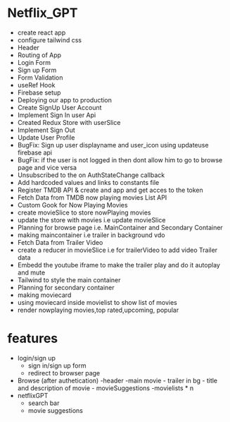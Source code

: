 # Netflix_GPT

  - create react app
  - configure tailwind css
  - Header
  - Routing of App
  - Login Form
  - Sign up Form
  - Form Validation
  - useRef Hook
  - Firebase setup
  - Deploying our app to production
  - Create SignUp User Account
  - Implement Sign In user Api
  - Created Redux Store with userSlice
  - Implement Sign Out
  - Update User Profile
  - BugFix: Sign up user displayname and user_icon using updateuse firebase api
  - BugFix: if the user is not logged in then dont allow him to go to browse page and vice versa
  - Unsubscribed to the on AuthStateChange callback
  - Add hardcoded values and links to constants file
  - Register TMDB API & create and app and get acces to the token
  - Fetch Data from TMDB now playing movies List API
  - Custom Gook for Now Playing Movies
  - create movieSlice to store nowPlaying movies
  - update the store with movies i.e update movieSlice
  - Planning for browse page i.e. MainContainer and Secondary Container
  - making maincontainer i.e trailer in background vdo 
  - Fetch Data from Trailer Video
  - create a reducer in movieSlice i.e for trailerVideo to add video Trailer data
  - Embedd the youtube iframe to make the trailer play and do it autoplay and mute
  - Tailwind to style the main container
  - Planning for secondary container
  - making moviecard
  - using moviecard inside movielist to show list of movies
  - render nowplaying movies,top rated,upcoming, popular 




# features
   - login/sign up
      - sign in/sign up form
      - redirect to browser page
   - Browse (after authetication)
      -header
      -main movie
          - trailer in bg
          - title and description of movie
          - movieSuggestions
               -movielists * n
   - netflixGPT
      - search bar
      - movie suggestions
             